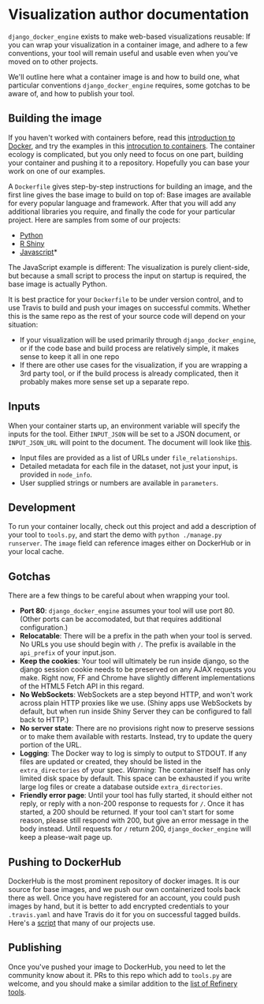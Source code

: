 # Visualization author documentation

`django_docker_engine` exists to make web-based visualizations reusable:
If you can wrap your visualization in a container image, and adhere to a few
conventions, your tool will remain useful and usable even when you've moved
on to other projects.

We'll outline here what a container image is and how to build one, what
particular conventions `django_docker_engine` requires, some gotchas to be aware
of, and how to publish your tool.

## Building the image

If you haven't worked with containers before, read this
[introduction to Docker](https://docs.docker.com/get-started/), and try the
examples in this [introcution to containers](https://docs.docker.com/get-started/part2/).
The container ecology is complicated, but you only need to focus on one part,
building your container and pushing it to a repository.
Hopefully you can base your work on one of our examples.

A `Dockerfile` gives step-by-step instructions for building an image, and
the first line gives the base image to build on top of: Base images are available
for every popular language and framework. After that you will add any additional
libraries you require, and finally the code for your particular project.
Here are samples from some of our projects:

- [Python](https://github.com/refinery-platform/heatmap-scatter-dash/blob/master/context/Dockerfile)
- [R Shiny](https://github.com/refinery-platform/intervene-refinery-docker/blob/master/context/Dockerfile)
- [Javascript](https://github.com/refinery-platform/lineup-refinery-docker/blob/master/context/Dockerfile)*

The JavaScript example is different: The visualization is purely client-side, but because a
small script to process the input on startup is required, the base image is
actually Python.

It is best practice for your `Dockerfile` to be under version control, and to use
Travis to build and push your images on successful commits. Whether this is the same
repo as the rest of your source code will depend on your situation:
- If your visualization will be used primarily through `django_docker_engine`,
or if the code base and build process are relatively simple, it makes sense to
keep it all in one repo
- If there are other use cases for the visualization, if you are wrapping a
3rd party tool, or if the build process is already complicated, then it probably
makes more sense set up a separate repo.

## Inputs

When your container starts up, an environment variable will specify the inputs
for the tool. Either `INPUT_JSON` will be set to a JSON document,
or `INPUT_JSON_URL` will point to the document.
The document will look like [this](https://github.com/refinery-platform/docker_igv_js/blob/master/input_fixtures/good/input.json).
- Input files are provided as a list of URLs under `file_relationships`.
- Detailed metadata for each file in the dataset, not just your input, is provided
in `node_info`.
- User supplied strings or numbers are available in `parameters`.

## Development

To run your container locally, check out this project and add a description of your
tool to `tools.py`, and start the demo with `python ./manage.py runserver`.
The `image` field can reference images either on DockerHub or in your local cache.

## Gotchas

There are a few things to be careful about when wrapping your tool.

- **Port 80**: `django_docker_engine` assumes your tool will use port 80. 
(Other ports can be accomodated, but that requires additional configuration.)
- **Relocatable**: There will be a prefix in the path when your tool is served.
No URLs you use should begin with `/`. The prefix is available in the
`api_prefix` of your input.json.
- **Keep the cookies**: Your tool will ultimately be run inside django, so the django
session cookie needs to be preserved on any AJAX requests you make. Right now,
FF and Chrome have slightly different implementations of the HTML5 Fetch API
in this regard.
- **No WebSockets**: WebSockets are a step beyond HTTP, and won't work across plain
HTTP proxies like we use. (Shiny apps use WebSockets by default, but when run
inside Shiny Server they can be configured to fall back to HTTP.)
- **No server state**: There are no provisions right
now to preserve sessions or to make them available with restarts. Instead, try
to update the query portion of the URL.
- **Logging**: The Docker way to log is simply to output to STDOUT. If any files
are updated or created, they should be listed in the `extra_directories` of your spec.
*Warning*: The container itself has only limited disk space by default.
This space can be exhausted if you write large log files or create a database
outside `extra_directories`.
- **Friendly error page**: Until your tool has fully started, it should either
not reply, or reply with a non-200 response to requests for `/`. Once it has
started, a 200 should be returned. If your tool can't start for some reason,
please still respond with 200, but give an error message in the body instead.
Until requests for `/` return 200, `django_docker_engine` will keep a
please-wait page up.

## Pushing to DockerHub

DockerHub is the most prominent repository of docker images. It is our source
for base images, and we push our own containerized tools back there as well. Once
you have registered for an account, you could push images by hand, but it is better
to add encrypted credentials to your `.travis.yaml` and have Travis do it for you
on successful tagged builds. Here's a [script](https://github.com/refinery-platform/intervene-refinery-docker/blob/master/after_success.sh)
that many of our projects use.

## Publishing

Once you've pushed your image to DockerHub, you need to let the community know about it.
PRs to this repo which add to `tools.py` are welcome, and you should make a similar
addition to the [list of Refinery tools](https://github.com/refinery-platform/visualization-tools/tree/master/tool-annotations).